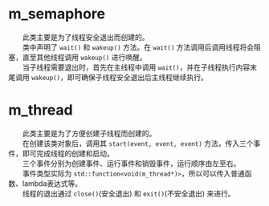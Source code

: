 # m_semaphore
&emsp;&emsp;此类主要是为了线程安全退出而创建的。</br>
&emsp;&emsp;类中声明了 `wait()` 和 `wakeup()` 方法。在 `wait()` 方法调用后调用线程将会阻塞，直至其他线程调用 `wakeup()` 进行唤醒。</br>
&emsp;&emsp;当子线程需要退出时，首先在主线程中调用 `wait()`，并在子线程执行内容末尾调用 `wakeup()`，即可确保子线程安全退出后主线程继续执行。

# m_thread
&emsp;&emsp;此类主要是为了方便创建子线程而创建的。</br>
&emsp;&emsp;在创建该类对象后，调用其 `start(event, event, event)` 方法，传入三个事件，即可完成线程的创建和启动。</br>
&emsp;&emsp;三个事件分别为创建事件、运行事件和销毁事件，运行顺序由左至右。</br>
&emsp;&emsp;事件类型实际为 `std::function<void(m_thread*)>`，所以可以传入普通函数、lambda表达式等。</br>
&emsp;&emsp;线程的退出通过 `close()`(安全退出) 和 `exit()`(不安全退出) 来进行。

